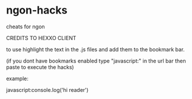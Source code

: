 # ngon-hacks
cheats for ngon

CREDITS TO HEXXO CLIENT

to use highlight the text in the .js files and add them to the bookmark bar. 

(if you dont have bookmarks enabled type "javascript:" in the url bar then paste to execute the hacks)

example: 

javascript:console.log('hi reader')
